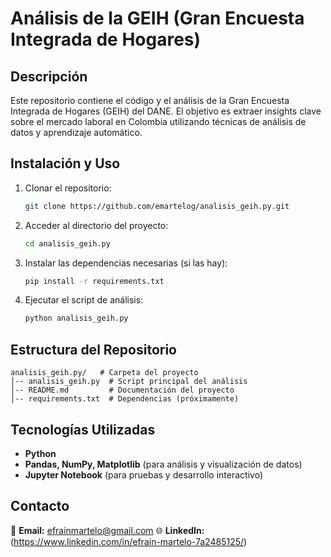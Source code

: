 # Análisis de la GEIH (Gran Encuesta Integrada de Hogares)

## Descripción
Este repositorio contiene el código y el análisis de la Gran Encuesta Integrada de Hogares (GEIH) del DANE. El objetivo es extraer insights clave sobre el mercado laboral en Colombia utilizando técnicas de análisis de datos y aprendizaje automático.

## Instalación y Uso
1. Clonar el repositorio:
   ```bash
   git clone https://github.com/emartelog/analisis_geih.py.git
   ```
2. Acceder al directorio del proyecto:
   ```bash
   cd analisis_geih.py
   ```
3. Instalar las dependencias necesarias (si las hay):
   ```bash
   pip install -r requirements.txt
   ```
4. Ejecutar el script de análisis:
   ```bash
   python analisis_geih.py
   ```

## Estructura del Repositorio
```
analisis_geih.py/   # Carpeta del proyecto
│-- analisis_geih.py  # Script principal del análisis
│-- README.md         # Documentación del proyecto
│-- requirements.txt  # Dependencias (próximamente)
```

## Tecnologías Utilizadas
- **Python**
- **Pandas, NumPy, Matplotlib** (para análisis y visualización de datos)
- **Jupyter Notebook** (para pruebas y desarrollo interactivo)

## Contacto
📧 **Email:** efrainmartelo@gmail.com
🌐 **LinkedIn:** (https://www.linkedin.com/in/efrain-martelo-7a2485125/)

